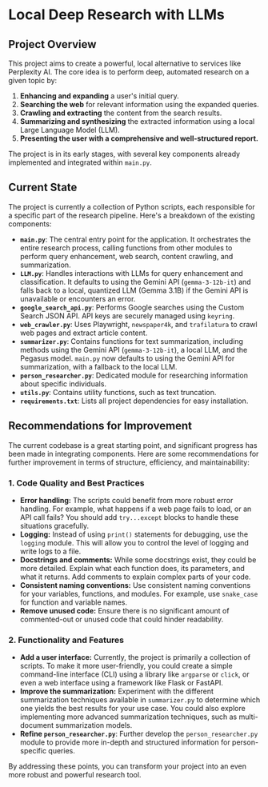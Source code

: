 # Local Deep Research with LLMs

## Project Overview

This project aims to create a powerful, local alternative to services like Perplexity AI. The core idea is to perform deep, automated research on a given topic by:

1.  **Enhancing and expanding** a user's initial query.
2.  **Searching the web** for relevant information using the expanded queries.
3.  **Crawling and extracting** the content from the search results.
4.  **Summarizing and synthesizing** the extracted information using a local Large Language Model (LLM).
5.  **Presenting the user with a comprehensive and well-structured report.**

The project is in its early stages, with several key components already implemented and integrated within `main.py`.

## Current State

The project is currently a collection of Python scripts, each responsible for a specific part of the research pipeline. Here's a breakdown of the existing components:

*   **`main.py`**: The central entry point for the application. It orchestrates the entire research process, calling functions from other modules to perform query enhancement, web search, content crawling, and summarization.
*   **`LLM.py`**: Handles interactions with LLMs for query enhancement and classification. It defaults to using the Gemini API (`gemma-3-12b-it`) and falls back to a local, quantized LLM (Gemma 3.1B) if the Gemini API is unavailable or encounters an error.
*   **`google_search_api.py`**: Performs Google searches using the Custom Search JSON API. API keys are securely managed using `keyring`.
*   **`web_crawler.py`**: Uses Playwright, `newspaper4k`, and `trafilatura` to crawl web pages and extract article content.
*   **`summarizer.py`**: Contains functions for text summarization, including methods using the Gemini API (`gemma-3-12b-it`), a local LLM, and the Pegasus model. `main.py` now defaults to using the Gemini API for summarization, with a fallback to the local LLM.
*   **`person_researcher.py`**: Dedicated module for researching information about specific individuals.
*   **`utils.py`**: Contains utility functions, such as text truncation.
*   **`requirements.txt`**: Lists all project dependencies for easy installation.

## Recommendations for Improvement

The current codebase is a great starting point, and significant progress has been made in integrating components. Here are some recommendations for further improvement in terms of structure, efficiency, and maintainability:

### 1.  **Code Quality and Best Practices**

*   **Error handling:** The scripts could benefit from more robust error handling. For example, what happens if a web page fails to load, or an API call fails? You should add `try...except` blocks to handle these situations gracefully.
*   **Logging:** Instead of using `print()` statements for debugging, use the `logging` module. This will allow you to control the level of logging and write logs to a file.
*   **Docstrings and comments:** While some docstrings exist, they could be more detailed. Explain what each function does, its parameters, and what it returns. Add comments to explain complex parts of your code.
*   **Consistent naming conventions:** Use consistent naming conventions for your variables, functions, and modules. For example, use `snake_case` for function and variable names.
*   **Remove unused code:** Ensure there is no significant amount of commented-out or unused code that could hinder readability.

### 2.  **Functionality and Features**

*   **Add a user interface:** Currently, the project is primarily a collection of scripts. To make it more user-friendly, you could create a simple command-line interface (CLI) using a library like `argparse` or `click`, or even a web interface using a framework like Flask or FastAPI.
*   **Improve the summarization:** Experiment with the different summarization techniques available in `summarizer.py` to determine which one yields the best results for your use case. You could also explore implementing more advanced summarization techniques, such as multi-document summarization models.
*   **Refine `person_researcher.py`**: Further develop the `person_researcher.py` module to provide more in-depth and structured information for person-specific queries.

By addressing these points, you can transform your project into an even more robust and powerful research tool.
